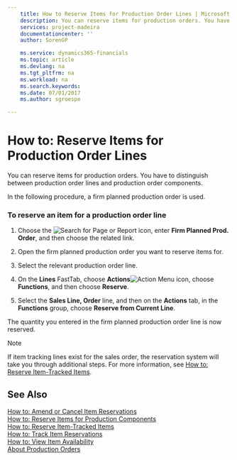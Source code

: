 ```yaml
---
    title: How to Reserve Items for Production Order Lines | Microsoft Docs
    description: You can reserve items for production orders. You have to distinguish between production order lines and production order components.
    services: project-madeira
    documentationcenter: ''
    author: SorenGP

    ms.service: dynamics365-financials
    ms.topic: article
    ms.devlang: na
    ms.tgt_pltfrm: na
    ms.workload: na
    ms.search.keywords:
    ms.date: 07/01/2017
    ms.author: sgroespe

---
```

# How to: Reserve Items for Production Order Lines
You can reserve items for production orders. You have to distinguish between production order lines and production order components.  
  
 In the following procedure, a firm planned production order is used.  
  
### To reserve an item for a production order line  
  
1.  Choose the ![Search for Page or Report](media/ui-search/search_small.png "Search for Page or Report icon") icon, enter **Firm Planned Prod. Order**, and then choose the related link.  
  
2.  Open the firm planned production order you want to reserve items for.  
  
3.  Select the relevant production order line.  
  
4.  On the **Lines** FastTab, choose **Actions**![Action Menu icon](../media/actionmenuicon.png "actionMenuIcon"), choose **Functions**, and then choose **Reserve**.  
  
5.  Select the **Sales Line, Order** line, and then on the **Actions** tab, in the **Functions** group, choose **Reserve from Current Line**.  
  
 The quantity you entered in the firm planned production order line is now reserved.  
  
> [!NOTE]  
>  If item tracking lines exist for the sales order, the reservation system will take you through additional steps. For more information, see [How to: Reserve Item-Tracked Items](../how-to-reserve-item-tracked-items.md).  
  
## See Also  
 [How to: Amend or Cancel Item Reservations](../how-to-amend-or-cancel-item-reservations.md)   
 [How to: Reserve Items for Production Components](../how-to-reserve-items-for-production-components.md)   
 [How to: Reserve Item-Tracked Items](../how-to-reserve-item-tracked-items.md)   
 [How to: Track Item Reservations](../how-to-track-item-reservations.md)   
 [How to: View Item Availability](../how-to-view-item-availability.md)   
 [About Production Orders](../about-production-orders.md)